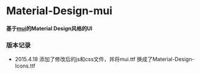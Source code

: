 # Material-Design-mui
#### 基于[mui](http://dcloudio.github.io/mui)的Material Design风格的UI
### 版本记录
* 2015.4.18 添加了修改后的js和css文件，并将mui.ttf 换成了Material-Design-Icons.ttf

